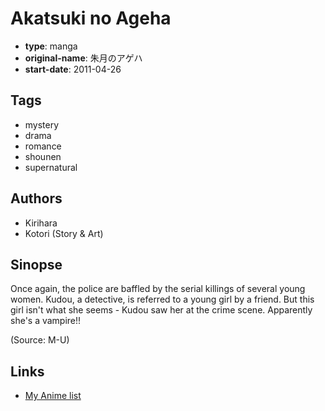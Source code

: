 # Akatsuki no Ageha

-   **type**: manga
-   **original-name**: 朱月のアゲハ
-   **start-date**: 2011-04-26

## Tags

-   mystery
-   drama
-   romance
-   shounen
-   supernatural

## Authors

-   Kirihara
-   Kotori (Story & Art)

## Sinopse

Once again, the police are baffled by the serial killings of several young women. Kudou, a detective, is referred to a young girl by a friend. But this girl isn't what she seems - Kudou saw her at the crime scene. Apparently she's a vampire!!

(Source: M-U)

## Links

-   [My Anime list](https://myanimelist.net/manga/43563/Akatsuki_no_Ageha)
